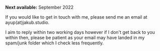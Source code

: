 **Next available:** September 2022

If you would like to get in touch with me, please send me an email at ayup(at)jakub.studio.

I aim to reply within two working days however if I don't get back to you within then, please be patient as your email may have landed in my spam/junk folder which I check less frequently.